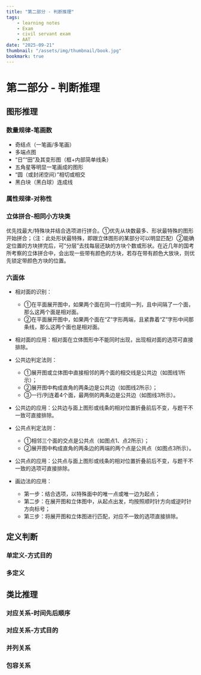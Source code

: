 ```yaml
---
title: "第二部分 - 判断推理"
tags:
    - learning notes
    - Exam
    - civil servant exam
    - AAT
date: "2025-09-21"
thumbnail: "/assets/img/thumbnail/book.jpg"
bookmark: true
---
```

# 第二部分 - 判断推理

## 图形推理

### 数量规律-笔画数

- 奇结点（一笔画/多笔画）
- 多端点图
- “日”“田”及其变形图（框+内部简单线条）
- 五角星等明显一笔画成的图形
- “圆（或封闭空间）”相切或相交
- 黑白块（黑白球）连成线

### 属性规律-对称性



### 立体拼合-相同小方块类

优先找最大/特殊块并结合选项进行拼合。①优先从块数最多、形状最特殊的图形开始拼合；（注：此处形状最特殊，即跟立体图形的某部分可以明显匹配）②能确定位置的方块拼完后，可“分层”去找每层还缺的方块个数或形状。在近几年的国考所考察的立体拼合中，会出现一些带有颜色的方块，若存在带有颜色大放块，则优先锁定带颜色方块的位置。



### 六面体

- 相对面的识别：
  - ①在平面展开图中，如果两个面在同一行或同一列，且中间隔了一个面，那么这两个面是相对面。
  - ②在平面展开图中，如果两个面在“Z”字形两端，且紧靠着“Z”字形中间那条线，那么这两个面也是相对面。

- 相对面的应用：相对面在立体图形中不能同时出现，出现相对面的选项可直接排除。
- 公共边判定法则：
  - ①展开图或立体图中直接相邻的两个面的相交线是公共边（如图线1所示）；
  - ②展开图中构成直角的两条边是公共边（如图线2所示）；
  - ③一行/列连着4个面，最两侧的两条边是公共边（如图线3所示）。

- 公共边的应用：公共边与面上图形或线条的相对位置折叠前后不变，与题干不一致可直接排除。

- 公共点判定法则：
  - ①相邻三个面的交点是公共点（如图点1、点2所示）；
  - ②展开图中构成直角的两条边的两端的两个点是公共点（如图点3所示）。

- 公共点的应用：公共点与面上图形或线条的相对位置折叠前后不变，与题干不一致的选项可直接排除。

- 画边法的应用：
  - 第一步：结合选项，以特殊面中的唯一点或唯一边为起点；
  - 第二步：在展开图和立体图中，从起点出发，均按照顺时针方向或逆时针方向标号；
  - 第三步：将展开图和立体图进行匹配，对应不一致的选项直接排除。

## 定义判断

### 单定义-方式目的

### 多定义

## 类比推理

### 对应关系-时间先后顺序



### 对应关系-方式目的

### 并列关系

### 包容关系